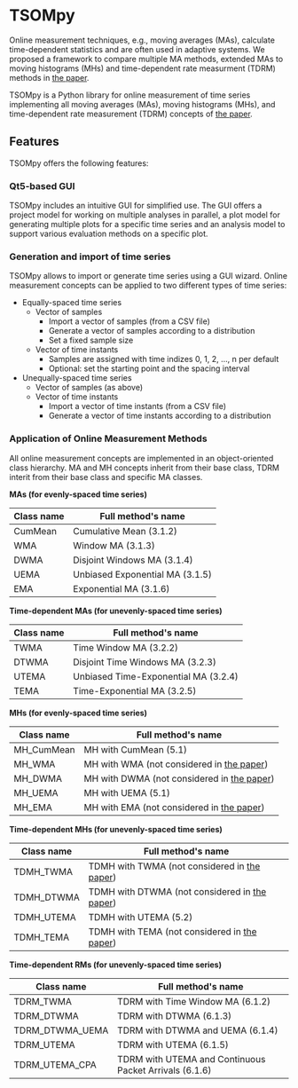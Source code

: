# TSOMpy
Online measurement techniques, e.g., moving averages (MAs), calculate time-dependent statistics and are often used in adaptive systems. We proposed a framework to compare multiple MA methods, extended MAs to moving histograms (MHs) and time-dependent rate measurment (TDRM) methods in [the paper](https://atlas.informatik.uni-tuebingen.de/~menth/papers/Menth17c.pdf).

TSOMpy is a Python library for online measurement of time series implementing all moving averages (MAs), moving histograms (MHs), and time-dependent rate measurement (TDRM) concepts of [the paper](https://atlas.informatik.uni-tuebingen.de/~menth/papers/Menth17c.pdf).

## Features
TSOMpy offers the following features:

### Qt5-based GUI

TSOMpy includes an intuitive GUI for simplified use. The GUI offers a project model for working on multiple analyses in parallel, a plot model for generating multiple plots for a specific time series and an analysis model to support various evaluation methods on a specific plot.

### Generation and import of time series

TSOMpy allows to import or generate time series using a GUI wizard. Online measurement concepts can be applied to two different types of time series:

- Equally-spaced time series
  + Vector of samples
    + Import a vector of samples (from a CSV file)
    + Generate a vector of samples according to a distribution
    + Set a fixed sample size
  + Vector of time instants
    + Samples are assigned with time indizes 0, 1, 2, ..., n per default
    + Optional: set the starting point and the spacing interval
- Unequally-spaced time series
  + Vector of samples (as above)
  + Vector of time instants
    + Import a vector of time instants (from a CSV file)
    + Generate a vector of time instants according to a distribution

### Application of Online Measurement Methods
All online measurement concepts are implemented in an object-oriented class hierarchy. MA and MH concepts inherit from their base class, TDRM interit from their base class and specific MA classes.

**MAs (for evenly-spaced time series)**

| Class name | Full method's name     |
|------------|------------------------|
| CumMean | Cumulative Mean (3.1.2) |
| WMA | Window MA (3.1.3) |
| DWMA | Disjoint Windows MA (3.1.4) |
| UEMA | Unbiased Exponential MA (3.1.5) |
| EMA | Exponential MA (3.1.6) |

**Time-dependent MAs (for unevenly-spaced time series)**

| Class name | Full method's name     |
|------------|------------------------|
| TWMA | Time Window MA (3.2.2) |
| DTWMA | Disjoint Time Windows MA (3.2.3) |
| UTEMA | Unbiased Time-Exponential MA (3.2.4) |
| TEMA | Time-Exponential MA (3.2.5) |

**MHs (for evenly-spaced time series)**

| Class name | Full method's name     |
|------------|------------------------|
| MH_CumMean | MH with CumMean (5.1) |
| MH_WMA |  MH with WMA (not considered in [the paper](https://atlas.informatik.uni-tuebingen.de/~menth/papers/Menth17c.pdf)) |
| MH_DWMA | MH with DWMA (not considered in [the paper](https://atlas.informatik.uni-tuebingen.de/~menth/papers/Menth17c.pdf)) |
| MH_UEMA | MH with UEMA (5.1) |
| MH_EMA | MH with EMA (not considered in [the paper](https://atlas.informatik.uni-tuebingen.de/~menth/papers/Menth17c.pdf)) |

**Time-dependent MHs (for unevenly-spaced time series)**

| Class name | Full method's name     |
|------------|------------------------|
| TDMH_TWMA | TDMH with TWMA (not considered in [the paper](https://atlas.informatik.uni-tuebingen.de/~menth/papers/Menth17c.pdf)) |
| TDMH_DTWMA | TDMH with DTWMA (not considered in [the paper](https://atlas.informatik.uni-tuebingen.de/~menth/papers/Menth17c.pdf)) |
| TDMH_UTEMA | TDMH with UTEMA (5.2) |
| TDMH_TEMA | TDMH with TEMA (not considered in [the paper](https://atlas.informatik.uni-tuebingen.de/~menth/papers/Menth17c.pdf)) |

**Time-dependent RMs (for unevenly-spaced time series)**

| Class name | Full method's name     |
|------------|------------------------|
| TDRM_TWMA | TDRM with Time Window MA (6.1.2) |
| TDRM_DTWMA | TDRM with DTWMA (6.1.3) |
| TDRM_DTWMA_UEMA | TDRM with DTWMA and UEMA (6.1.4) |
| TDRM_UTEMA | TDRM with UTEMA (6.1.5) |
| TDRM_UTEMA_CPA | TDRM with UTEMA and Continuous Packet Arrivals (6.1.6) |
